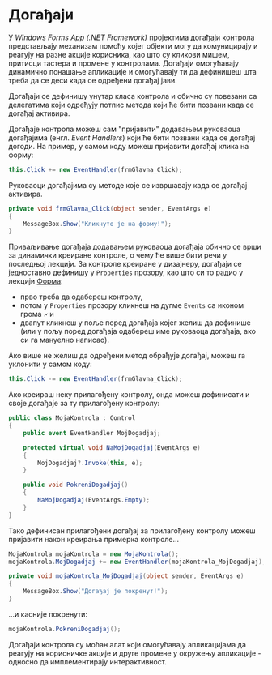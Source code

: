 # Догађаји

У *Windows Forms App (.NET Framework)* пројектима догађаји контрола
представљају механизам помоћу којег објекти могу да комуницирају и реагују на
разне акције корисника, као што су кликови мишем, притисци тастера и промене у
контролама. Догађаји омогућавају динамично понашање апликације и омогућавају ти
да дефинишеш шта треба да се деси када се одређени догађај јави.

Догађаји се дефинишу унутар класа контрола и обично су повезани са делегатима
који одређују потпис метода који ће бити позвани када се догађај активира.

Догађаје контрола можеш сам "пријавити" додавањем руковаоца догађајима
(енгл. *Event Handlers*) који ће бити позвани када се догађај догоди. На
пример, у самом коду можеш пријавити догађај клика на форму:

```cs
this.Click += new EventHandler(frmGlavna_Click);
```

Руковаоци догађајима су методе које се извршавају када се догађај активира.

```cs
private void frmGlavna_Click(object sender, EventArgs e)
{
    MessageBox.Show("Кликнуто је на форму!");
}
```

Приваљивање догађаја додавањем руковаоца догађаја обично се врши за динамички
креиране контроле, о чему ће више бити речи у последњој лекцији. За контроле
креиране у дизајнеру, догађаји се једноставно дефинишу у `Properties` прозору,
као што си то радио у лекцији [Форма](./forma.md):

* прво треба да одабереш контролу,
* потом у `Properties` прозору кликнеш на дугме `Events` са иконом грома `🗲` и
* двапут кликнеш у поље поред догађаја којег желиш да дефинише (или у пољу поред
догађаја одабереш име руковаоца догађаја, ако си га мануелно написао).

Ако више не желиш да одређени метод обрађује догађај, можеш га уклонити у
самом коду:

```cs
this.Click -= new EventHandler(frmGlavna_Click);
```

Ако креираш неку прилагођену контролу, онда можеш дефинисати и своје догађаје
за ту прилагођену контролу:

```cs
public class MojaKontrola : Control
{
    public event EventHandler MojDogadjaj;

    protected virtual void NaMojDogadjaj(EventArgs e)
    {
        MojDogadjaj?.Invoke(this, e);
    }

    public void PokreniDogadjaj()
    {
        NaMojDogadjaj(EventArgs.Empty);
    }
}
```

Тако дефинисан прилагођени догађај за прилагођену контролу можеш пријавити
након креирања примерка контроле...

```cs
MojaKontrola mojaKontrola = new MojaKontrola();
mojaKontrola.MojDogadjaj += new EventHandler(mojaKontrola_MojDogadjaj);

private void mojaKontrola_MojDogadjaj(object sender, EventArgs e)
{
    MessageBox.Show("Догађај је покренут!");
}
```

...и касније покренути:

```cs
mojaKontrola.PokreniDogadjaj();
```

Догађаји контрола су моћан алат који омогућавају апликацијама да реагују на
корисничке акције и друге промене у окружењу апликације - односно да
имплементирају интерактивност.

